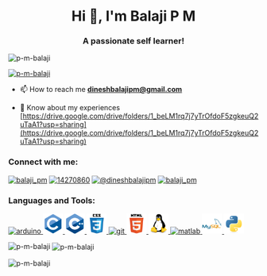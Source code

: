 <h1 align="center">Hi 👋, I'm Balaji P M</h1>
<h3 align="center">A passionate self learner!</h3>

<p align="left"> <img src="https://komarev.com/ghpvc/?username=p-m-balaji&label=Profile%20views&color=0e75b6&style=flat" alt="p-m-balaji" /> </p>

<p align="left"> <a href="https://github.com/ryo-ma/github-profile-trophy"><img src="https://github-profile-trophy.vercel.app/?username=p-m-balaji" alt="p-m-balaji" /></a> </p>

- 📫 How to reach me **dineshbalajipm@gmail.com**

- 📄 Know about my experiences [https://drive.google.com/drive/folders/1_beLM1rq7j7yTrOfdoF5zgkeuQ2uTaA1?usp=sharing](https://drive.google.com/drive/folders/1_beLM1rq7j7yTrOfdoF5zgkeuQ2uTaA1?usp=sharing)

<h3 align="left">Connect with me:</h3>
<p align="left">
<a href="https://www.linkedin.com/in/balaji-pm-9557921ab/" target="_blank"><img align="center" src="https://cdn-icons-png.flaticon.com/512/174/174857.png" alt="balaji_pm" height="30" width="40" /></a>
<a href="https://stackoverflow.com/users/14270860" target="_blank"><img align="center" src="https://raw.githubusercontent.com/rahuldkjain/github-profile-readme-generator/master/src/images/icons/Social/stack-overflow.svg" alt="14270860" height="30" width="40" /></a>
<a href="https://medium.com/@dineshbalajipm" target="_blank"><img align="center" src="https://raw.githubusercontent.com/rahuldkjain/github-profile-readme-generator/master/src/images/icons/Social/medium.svg" alt="@dineshbalajipm" height="30" width="40" /></a>
<a href="https://auth.geeksforgeeks.org/user/balaji_pm" target="_blank"><img align="center" src="https://raw.githubusercontent.com/rahuldkjain/github-profile-readme-generator/master/src/images/icons/Social/geeks-for-geeks.svg" alt="balaji_pm" height="30" width="40" /></a>
</p>

<h3 align="left">Languages and Tools:</h3>
<p align="left"> <a href="https://www.arduino.cc/" target="_blank"> <img src="https://cdn.worldvectorlogo.com/logos/arduino-1.svg" alt="arduino" width="40" height="40"/> </a> <a href="https://www.cprogramming.com/" target="_blank"> <img src="https://raw.githubusercontent.com/devicons/devicon/master/icons/c/c-original.svg" alt="c" width="40" height="40"/> </a> <a href="https://www.w3schools.com/cpp/" target="_blank"> <img src="https://raw.githubusercontent.com/devicons/devicon/master/icons/cplusplus/cplusplus-original.svg" alt="cplusplus" width="40" height="40"/> </a> <a href="https://www.w3schools.com/css/" target="_blank"> <img src="https://raw.githubusercontent.com/devicons/devicon/master/icons/css3/css3-original-wordmark.svg" alt="css3" width="40" height="40"/> </a> <a href="https://git-scm.com/" target="_blank"> <img src="https://www.vectorlogo.zone/logos/git-scm/git-scm-icon.svg" alt="git" width="40" height="40"/> </a> <a href="https://www.w3.org/html/" target="_blank"> <img src="https://raw.githubusercontent.com/devicons/devicon/master/icons/html5/html5-original-wordmark.svg" alt="html5" width="40" height="40"/> </a> <a href="https://www.linux.org/" target="_blank"> <img src="https://raw.githubusercontent.com/devicons/devicon/master/icons/linux/linux-original.svg" alt="linux" width="40" height="40"/> </a> <a href="https://www.mathworks.com/" target="_blank"> <img src="https://upload.wikimedia.org/wikipedia/commons/2/21/Matlab_Logo.png" alt="matlab" width="40" height="40"/> </a> <a href="https://www.mysql.com/" target="_blank"> <img src="https://raw.githubusercontent.com/devicons/devicon/master/icons/mysql/mysql-original-wordmark.svg" alt="mysql" width="40" height="40"/> </a> <a href="https://www.python.org" target="_blank"> <img src="https://raw.githubusercontent.com/devicons/devicon/master/icons/python/python-original.svg" alt="python" width="40" height="40"/> </a> </p>

<p><img align="left" src="https://github-readme-stats.vercel.app/api/top-langs?username=p-m-balaji&show_icons=true&locale=en&layout=compact" alt="p-m-balaji" /></p>

<p>&nbsp;<img align="center" src="https://github-readme-stats.vercel.app/api?username=p-m-balaji&show_icons=true&locale=en" alt="p-m-balaji" /></p>

<p><img align="center" src="https://github-readme-streak-stats.herokuapp.com/?user=p-m-balaji&" alt="p-m-balaji" /></p>
